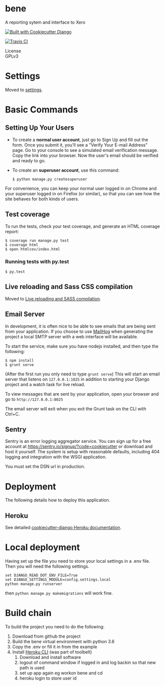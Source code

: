 # bene
A reporting sytem and interface to Xero

[![Built with Cookiecutter Django](https://img.shields.io/badge/built%20with-Cookiecutter%20Django-ff69b4.svg)](https://github.com/pydanny/cookiecutter-django/)

[![Travis CI](https://travis-ci.org/drummonds/bene.svg?branch=master)](https://travis-ci.org/drummonds/bene)

License  
GPLv3

# Settings


Moved to
[settings](http://cookiecutter-django.readthedocs.io/en/latest/settings.html).

Basic Commands
==============

Setting Up Your Users
---------------------

-   To create a **normal user account**, just go to Sign Up and fill out
    the form. Once you submit it, you'll see a "Verify Your E-mail
    Address" page. Go to your console to see a simulated email
    verification message. Copy the link into your browser. Now the
    user's email should be verified and ready to go.
-   To create an **superuser account**, use this command:

        $ python manage.py createsuperuser

For convenience, you can keep your normal user logged in on Chrome and
your superuser logged in on Firefox (or similar), so that you can see
how the site behaves for both kinds of users.

Test coverage
-------------

To run the tests, check your test coverage, and generate an HTML
coverage report:

    $ coverage run manage.py test
    $ coverage html
    $ open htmlcov/index.html

### Running tests with py.test

    $ py.test

Live reloading and Sass CSS compilation
---------------------------------------

Moved to [Live reloading and SASS
compilation](http://cookiecutter-django.readthedocs.io/en/latest/live-reloading-and-sass-compilation.html).

Email Server
------------

In development, it is often nice to be able to see emails that are being
sent from your application. If you choose to use
[MailHog](https://github.com/mailhog/MailHog) when generating the
project a local SMTP server with a web interface will be available.

To start the service, make sure you have nodejs installed, and then type
the following:

    $ npm install
    $ grunt serve

(After the first run you only need to type `grunt serve`) This will
start an email server that listens on `127.0.0.1:1025` in addition to
starting your Django project and a watch task for live reload.

To view messages that are sent by your application, open your browser
and go to `http://127.0.0.1:8025`

The email server will exit when you exit the Grunt task on the CLI with
Ctrl+C.

## Sentry

Sentry is an error logging aggregator service. You can sign up for a
free account at <https://sentry.io/signup/?code=cookiecutter> or
download and host it yourself. The system is setup with reasonable
defaults, including 404 logging and integration with the WSGI
application.

You must set the DSN url in production.

# Deployment


The following details how to deploy this application.

## Heroku


See detailed [cookiecutter-django Heroku
documentation](http://cookiecutter-django.readthedocs.io/en/latest/deployment-on-heroku.html).


# Local deployment

Having set up the file you need to store your local settings in a .env file.  Then you will need 
the following settings.

    set DJANGO_READ_DOT_ENV_FILE=True
    set DJANGO_SETTINGS_MODULE=config.settings.local
    python manage.py runserver

then `python manage.py makemigrations` will work fine.
# Build chain
To build the project you need to do the following:

1. Download from github the project
1. Build the bene virtual environment with python 3.6
1. Copy the .env or fill it in from the example
1. Install [Heroku CLI][] (was part of toolbelt)
    1. Download and install software
    1. logout of command window if logged in and log backin so that
    new path is used
    1. set up app again eg workon bene and cd
    1. heroku login to store user id
     


[Heroku CLI]: https://devcenter.heroku.com/articles/heroku-cli#download-and-install

